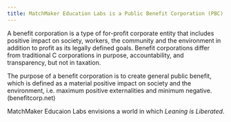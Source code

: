 ```yaml
---
title: MatchMaker Education Labs is a Public Benefit Corporation (PBC)
---
```

A benefit corporation is a type of for-profit corporate entity that includes positive impact on society,
workers, the community and the environment in addition to profit as its legally defined goals. Benefit
corporations differ from traditional C corporations in purpose, accountability, and transparency, but not in
taxation.

The purpose of a benefit corporation is to create general public benefit, which is defined as a material
positive impact on society and the environment, i.e. maximum positive externalities and minimum
negative. (benefitcorp.net)

MatchMaker Educaion Labs envisions a world in which *Leaning is Liberated*.